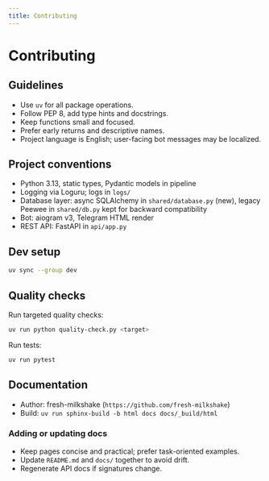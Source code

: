 ```yaml
---
title: Contributing
---
```


# Contributing

## Guidelines

- Use `uv` for all package operations.
- Follow PEP 8, add type hints and docstrings.
- Keep functions small and focused.
- Prefer early returns and descriptive names.
- Project language is English; user-facing bot messages may be localized.

## Project conventions

- Python 3.13, static types, Pydantic models in pipeline
- Logging via Loguru; logs in `logs/`
- Database layer: async SQLAlchemy in `shared/database.py` (new), legacy Peewee in `shared/db.py` kept for backward compatibility
- Bot: aiogram v3, Telegram HTML render
- REST API: FastAPI in `api/app.py`

## Dev setup

```bash
uv sync --group dev
```

## Quality checks

Run targeted quality checks:

```bash
uv run python quality-check.py <target>
```

Run tests:

```bash
uv run pytest
```

## Documentation

- Author: fresh-milkshake (`https://github.com/fresh-milkshake`)
- Build: `uv run sphinx-build -b html docs docs/_build/html`

### Adding or updating docs

- Keep pages concise and practical; prefer task-oriented examples.
- Update `README.md` and `docs/` together to avoid drift.
- Regenerate API docs if signatures change.


